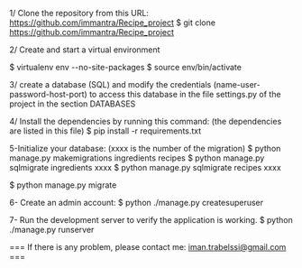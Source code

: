 1/ Clone the repository from this URL: https://github.com/immantra/Recipe_project
$ git clone https://github.com/immantra/Recipe_project

2/ Create and start a virtual environment

$ virtualenv env --no-site-packages 
$ source env/bin/activate

3/ create  a database (SQL) and modify the credentials (name-user-password-host-port) to access this database in the file  settings.py of the project in the section DATABASES

4/ Install the dependencies by running this command: (the dependencies are listed in this file)
$ pip install -r requirements.txt


5-Initialize your database: (xxxx is the number of the migration)
$ python manage.py makemigrations ingredients recipes
$ python manage.py sqlmigrate ingredients xxxx 
$ python manage.py sqlmigrate recipes xxxx 
 
$ python manage.py migrate

6- Create an admin account:
$ python ./manage.py createsuperuser

7- Run the development server to verify the application is working.
$ python ./manage.py runserver


===  If there is any problem, please contact me: iman.trabelssi@gmail.com ===

